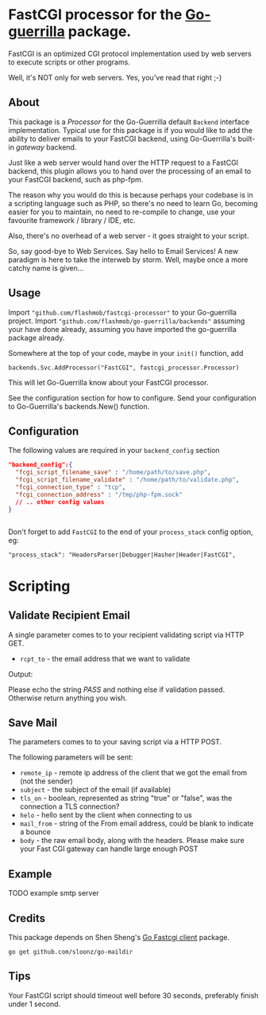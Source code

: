 # FastCGI processor for the [Go-guerrilla](https://github.com/flashmob/go-guerrilla) package.

FastCGI is an optimized CGI protocol implementation used by web servers to execute scripts or other programs.

Well, it's NOT only for web servers. Yes, you've read that right ;-) 


## About

This package is a _Processor_ for the Go-Guerrilla default `Backend` interface implementation. Typical use for this
package is if you would like to add the ability to deliver emails to your FastCGI backend, using Go-Guerrilla's 
built-in _gateway_ backend. 

Just like a web server would hand over the HTTP request to a FastCGI backend, this plugin
allows you to hand over the processing of an email to your FastCGI backend, such as php-fpm.

The reason why you would do this is because perhaps your codebase is in a scripting language such as PHP,
so there's no need to learn Go, becoming easier for you to maintain, no need to re-compile to change, use your favourite 
framework / library / IDE, etc.

Also, there's no overhead of a web server - it goes straight to your script.

So, say good-bye to Web Services. Say hello to Email Services! A new paradigm is here to take the interweb by storm. Well, maybe once a more catchy name is given...

## Usage

Import `"github.com/flashmob/fastcgi-processor"` to your Go-guerrilla project. Import `"github.com/flashmob/go-guerrilla/backends"` 
assuming your have done already, assuming you have imported the go-guerrilla package already.

Somewhere at the top of your code, maybe in your `init()` function, add

`backends.Svc.AddProcessor("FastCGI", fastcgi_processor.Processor)`

This will let Go-Guerrilla know about your FastCGI processor.

See the configuration section for how to configure. Send your configuration to Go-Guerrilla's backends.New() function.


## Configuration

The following values are required in your `backend_config` section

```json
"backend_config":{
  "fcgi_script_filename_save" : "/home/path/to/save.php",
  "fcgi_script_filename_validate" : "/home/path/to/validate.php",
  "fcgi_connection_type" : "tcp",
  "fcgi_connection_address" : "/tmp/php-fpm.sock"
  // .. other config values
}           



```

Don't forget to add `FastCGI` to the end of your `process_stack` config option, eg:

`"process_stack": "HeadersParser|Debugger|Hasher|Header|FastCGI",`

# Scripting

## Validate Recipient Email

A single parameter comes to to your recipient validating script via HTTP GET.

* `rcpt_to` - the email address that we want to validate

Output:

Please echo the string *PASS* and nothing else if validation passed.
Otherwise return anything you wish.

## Save Mail

The parameters comes to to your saving script via a HTTP POST.

The following parameters will be sent:

- `remote_ip` - remote ip address of the client that we got the email from (not the sender)
- `subject` - the subject of the email (if available)
- `tls_on` - boolean, represented as string "true" or "false", was the connection a TLS connection?
- `helo` - hello sent by the client when connecting to us
- `mail_from` - string of the From email address, could be blank to indicate a bounce
- `body` - the raw email body, along with the headers. Please make sure your Fast CGI gateway can handle large enough POST


## Example

TODO example smtp server

## Credits

This package depends on Shen Sheng's [Go Fastcgi client](https://github.com/tomasen/fcgi_client) package.

`go get github.com/sloonz/go-maildir`

## Tips

Your FastCGI script should timeout well before 30 seconds, preferably finish under 1 second.


 
